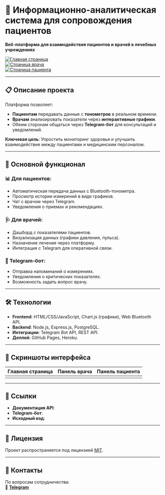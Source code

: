 # 🏥 Информационно-аналитическая система для сопровождения пациентов

**Веб-платформа для взаимодействия пациентов и врачей в лечебных учреждениях**

[![Главная страница](https://img.shields.io/badge/Демо-Главная_страница-blue?style=for-the-badge)](https://emptyyyyyyy.github.io/IAS/src/html/index.html)  
[![Страница врача](https://img.shields.io/badge/Демо-Панель_врача-success?style=for-the-badge)](https://emptyyyyyyy.github.io/IAS/src/html/doctor.html)  
[![Страница пациента](https://img.shields.io/badge/Демо-Панель_пациента-orange?style=for-the-badge)](https://emptyyyyyyy.github.io/IAS/src/html/patient.html)

---

## 📋 Описание проекта

Платформа позволяет:
- **Пациентам** передавать данные с **тонометров** в реальном времени.
- **Врачам** анализировать показатели через **интерактивные графики**.
- Обеим сторонам общаться через **Telegram-бот** для консультаций и уведомлений.

**Ключевая цель**: Упростить мониторинг здоровья и улучшить взаимодействие между пациентами и медицинским персоналом.

---

## 🚀 Основной функционал

### 📊 Для пациентов:
- Автоматическая передача данных с Bluetooth-тонометра.
- Просмотр истории измерений в виде графиков.
- Чат с врачом через Telegram.
- Уведомления о приемах и рекомендациях.

### 🩺 Для врачей:
- Дашборд с показателями пациентов.
- Визуализация данных (графики давления, пульса).
- Назначение лечения через платформу.
- Интеграция с Telegram для оперативной связи.

### 🤖 Telegram-бот:
- Отправка напоминаний о измерениях.
- Уведомления о критических показателях.
- Возможность задать вопрос врачу.

---

## 🛠 Технологии

- **Frontend**: HTML/CSS/JavaScript, Chart.js (графики), Web Bluetooth API.
- **Backend**: Node.js, Express.js, PostgreSQL.
- **Интеграции**: Telegram Bot API, REST API.
- **Деплой**: GitHub Pages, Heroku.

---

## 📸 Скриншоты интерфейса

| Главная страница | Панель врача | Панель пациента |
|------------------|--------------|-----------------|
|  |  |  |

---

## 🔗 Ссылки

- **Документация API**: 
- **Telegram-бот**: 
- **Исходный код**: 

---

## 📄 Лицензия

Проект распространяется под лицензией [MIT](https://opensource.org/licenses/MIT).

---

## 📧 Контакты

По вопросам сотрудничества:    
🔗 **[Telegram](https://t.me/fiz_i_k)**
